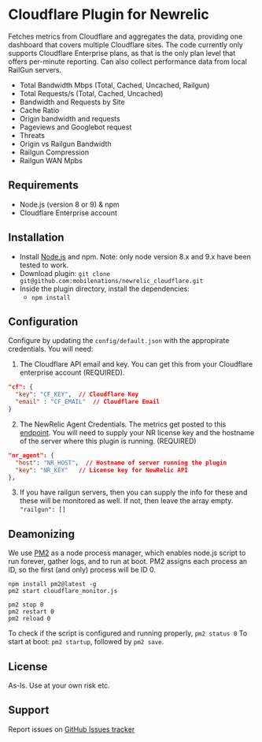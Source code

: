 # Cloudflare Plugin for Newrelic

Fetches metrics from Cloudflare and aggregates the data, providing one dashboard that covers multiple Cloudflare sites.
The code currently only supports Cloudflare Enterprise plans, as that is the only plan level that offers per-minute reporting.
Can also collect performance data from local RailGun servers.

- Total Bandwidth Mbps  (Total, Cached, Uncached, Railgun)
- Total Requests/s (Total, Cached, Uncached)
- Bandwidth and Requests by Site
- Cache Ratio
- Origin bandwidth and requests
- Pageviews and Googlebot request
- Threats
- Origin vs Railgun Bandwidth
- Railgun Compression
- Railgun WAN Mpbs

## Requirements

- Node.js (version 8 or 9) & npm
- Cloudflare Enterprise account

## Installation

- Install [Node.js](https://nodejs.org/en/download/) and npm.  Note: only node version 8.x and 9.x have been tested to work.
- Download plugin: `git clone git@github.com:mobilenations/newrelic_cloudflare.git`
- Inside the plugin directory, install the dependencies:
    - `npm install`
    
## Configuration

Configure by updating the `config/default.json` with the appropirate credentials.  You will need:

1. The Cloudflare API email and key.  You can get this from your Cloudflare enterprise account (REQUIRED).
```json
"cf": {
  "key": "CF_KEY",  // Cloudflare Key
  "email" : "CF_EMAIL"  // Cloudflare Email
}
```

2. The NewRelic Agent Credentials.  The metrics get posted to this [endpoint](https://docs.newrelic.com/docs/plugins/plugin-developer-resources/developer-reference/metric-data-plugin-api).  You will need to supply your NR license key and the hostname of the server where this plugin is running. (REQUIRED)
```json
"nr_agent": {
  "host": "NR_HOST",  // Hostname of server running the plugin
  "key": "NR_KEY"   // License key for NewRelic API
},
```

3.  If you have railgun servers, then you can supply the info for these and these will be monitored as well.  If not, then leave the array empty.  
`"railgun": []`

## Deamonizing

We use [PM2](http://pm2.keymetrics.io) as a node process manager, which enables node.js script to run forever,
gather logs, and to run at boot. PM2 assigns each process an ID, so the first (and only) process will be ID 0.

```
npm install pm2@latest -g  
pm2 start cloudflare_monitor.js

pm2 stop 0  
pm2 restart 0  
pm2 reload 0
```

To check if the script is configured and running properly, `pm2 status 0`
To start at boot: `pm2 startup`, followed by `pm2 save`.

## License

As-Is. Use at your own risk etc.


## Support

Report issues on [GitHub Issues tracker](https://github.com/mobilenations/newrelic_railgun/issues)